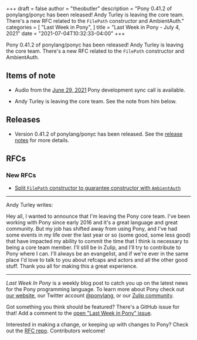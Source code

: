 +++
draft = false
author = "theobutler"
description = "Pony 0.41.2 of ponylang/ponyc has been released! Andy Turley is leaving the core team. There's a new RFC related to the `FilePath` constructor and AmbientAuth."
categories = [
    "Last Week in Pony",
]
title = "Last Week in Pony - July 4, 2021"
date = "2021-07-04T10:32:33-04:00"
+++

Pony 0.41.2 of ponylang/ponyc has been released! Andy Turley is leaving the core team. There's a new RFC related to the `FilePath` constructor and AmbientAuth.

<!--more-->

## Items of note

- Audio from the [June 29, 2021](https://sync-recordings.ponylang.io/r/2021-06-29.m4a) Pony development sync call is available.

- Andy Turley is leaving the core team. See the note from him below.

## Releases

- Version 0.41.2 of ponylang/ponyc has been released.
See the [release notes](https://github.com/ponylang/ponyc/releases/tag/0.41.2) for more details.

## RFCs

### New RFCs

- [Split `FilePath` constructor to guarantee constructor with `AmbientAuth`](https://github.com/ponylang/rfcs/pull/190)

---

Andy Turley writes:

Hey all, I wanted to announce that I'm leaving the Pony core team. I've been working with Pony since early 2016 and it's a great language and great community. But my job has shifted away from using Pony, and I've had some events in my life over the last year or so (some good, some less good) that have impacted my ability to commit the time that I think is necessary to being a core team member. I'll still be in Zulip, and I'll try to contribute to Pony where I can. I'll always be an evangelist, and if we're ever in the same place I'd love to talk to you about refcaps and actors and all the other good stuff. Thank you all for making this a great experience.

---

_Last Week In Pony_ is a weekly blog post to catch you up on the latest news for the Pony programming language. To learn more about Pony check out [our website](https://ponylang.io), our Twitter account [@ponylang](https://twitter.com/ponylang), or our [Zulip community](https://ponylang.zulipchat.com).

Got something you think should be featured? There's a GitHub issue for that! Add a comment to the [open "Last Week in Pony" issue](https://github.com/ponylang/ponylang.github.io/issues?q=is%3Aissue+is%3Aopen+label%3Alast-week-in-pony).

Interested in making a change, or keeping up with changes to Pony? Check out the [RFC repo](https://github.com/ponylang/rfcs). Contributors welcome!
